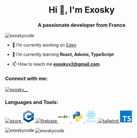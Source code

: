 <h1 align="center">Hi 👋, I'm Exosky</h1>
<h3 align="center">A passionate developer from France</h3>

<p align="left"> <img src="https://komarev.com/ghpvc/?username=exoskycode&label=Profile%20views&color=0e75b6&style=flat" alt="exoskycode" /> </p>

- 🔭 I’m currently working on [Eden](https://github.com/ExoskyCode/Eden)

- 🌱 I’m currently learning **React, Adonis, TypeScript**

- 📫 How to reach me **exoskyv2@gmail.com**

<h3 align="left">Connect with me:</h3>
<p align="left">
<a href="https://twitter.com/exosky__" target="blank"><img align="center" src="https://raw.githubusercontent.com/rahuldkjain/github-profile-readme-generator/master/src/images/icons/Social/twitter.svg" alt="exosky__" height="30" width="40" /></a>
</p>

<h3 align="left">Languages and Tools:</h3>
<p align="left"> <a href="https://azure.microsoft.com/en-in/" target="_blank" rel="noreferrer"> <img src="https://www.vectorlogo.zone/logos/microsoft_azure/microsoft_azure-icon.svg" alt="azure" width="40" height="40"/> </a> <a href="https://www.w3schools.com/cpp/" target="_blank" rel="noreferrer"> <img src="https://raw.githubusercontent.com/devicons/devicon/master/icons/cplusplus/cplusplus-original.svg" alt="cplusplus" width="40" height="40"/> </a> <a href="https://firebase.google.com/" target="_blank" rel="noreferrer"> <img src="https://www.vectorlogo.zone/logos/firebase/firebase-icon.svg" alt="firebase" width="40" height="40"/> </a> <a href="https://nodejs.org" target="_blank" rel="noreferrer"> <img src="https://raw.githubusercontent.com/devicons/devicon/master/icons/nodejs/nodejs-original-wordmark.svg" alt="nodejs" width="40" height="40"/> </a> <a href="https://www.python.org" target="_blank" rel="noreferrer"> <img src="https://raw.githubusercontent.com/devicons/devicon/master/icons/python/python-original.svg" alt="python" width="40" height="40"/> </a> <a href="https://reactjs.org/" target="_blank" rel="noreferrer"> <img src="https://raw.githubusercontent.com/devicons/devicon/master/icons/react/react-original-wordmark.svg" alt="react" width="40" height="40"/> </a> <a href="https://tailwindcss.com/" target="_blank" rel="noreferrer"> <img src="https://www.vectorlogo.zone/logos/tailwindcss/tailwindcss-icon.svg" alt="tailwind" width="40" height="40"/> </a> <a href="https://www.typescriptlang.org/" target="_blank" rel="noreferrer"> <img src="https://raw.githubusercontent.com/devicons/devicon/master/icons/typescript/typescript-original.svg" alt="typescript" width="40" height="40"/> </a> </p>

<p><img align="left" src="https://github-readme-stats.vercel.app/api/top-langs?username=exoskycode&show_icons=true&locale=en&layout=compact" alt="exoskycode" /></p>

<p>&nbsp;<img align="center" src="https://github-readme-stats.vercel.app/api?username=exoskycode&show_icons=true&locale=en" alt="exoskycode" /></p>
